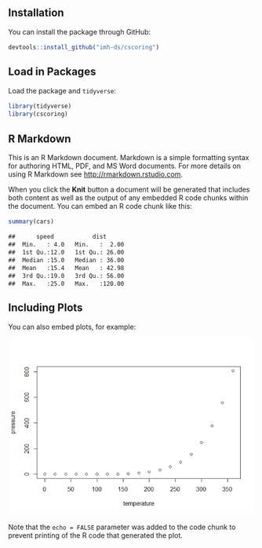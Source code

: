 ## Installation

You can install the package through GitHub:

``` r
devtools::install_github("imh-ds/cscoring")
```

## Load in Packages

Load the package and `tidyverse`:

``` r
library(tidyverse)
library(cscoring)
```

## R Markdown

This is an R Markdown document. Markdown is a simple formatting syntax
for authoring HTML, PDF, and MS Word documents. For more details on
using R Markdown see <http://rmarkdown.rstudio.com>.

When you click the **Knit** button a document will be generated that
includes both content as well as the output of any embedded R code
chunks within the document. You can embed an R code chunk like this:

``` r
summary(cars)
```

    ##      speed           dist       
    ##  Min.   : 4.0   Min.   :  2.00  
    ##  1st Qu.:12.0   1st Qu.: 26.00  
    ##  Median :15.0   Median : 36.00  
    ##  Mean   :15.4   Mean   : 42.98  
    ##  3rd Qu.:19.0   3rd Qu.: 56.00  
    ##  Max.   :25.0   Max.   :120.00

## Including Plots

You can also embed plots, for example:

![](cscoring_example_files/figure-markdown_github/pressure-1.png)

Note that the `echo = FALSE` parameter was added to the code chunk to
prevent printing of the R code that generated the plot.
